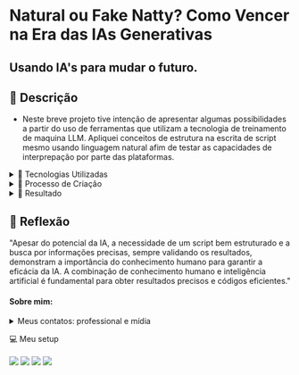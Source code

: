 # Natural ou Fake Natty? Como Vencer na Era das IAs Generativas

## Usando IA's para mudar o futuro.

## 📒 Descrição
- Neste breve projeto tive intenção de apresentar algumas possibilidades a partir do uso de ferramentas que utilizam a tecnologia de treinamento de maquina LLM.
Apliquei conceitos de estrutura na escrita de script mesmo usando linguagem natural afim de testar as capacidades de interprepação por parte das plataformas.

<details>
<summary>
🤖 Tecnologias Utilizadas
</summary>
API's
  
<img src="https://img.shields.io/badge/Microsoft Copilot-%230078D6.svg?&style=for-the-badge&logo=windows&logoColor=white" /> Geração de imagem por script - via Copilot. (https://copilot.microsoft.com/)
 
 <img src="https://img.shields.io/badge/OpenAI-412991.svg?style=for-the-badge&logo=OpenAI&logoColor=white" /> - Geração de voz via texto TTS (text-to-speech) - TTSopenAI (https://ttsopenai.com/)

<img src="https://img.shields.io/badge/D-Id-%230078D6.svg?&style=for-the-badge&logo=windows&logoColor=white" /> Geração de animação de avatar unindo imagem e audio - D-ID (www.d-id.com/)

</details>

<details>
<summary>
🧐 Processo de Criação
</summary>

## Produto resultado de aplicação de varias instancias de IA.

### - Geração de imagem por script - via Copilot. (https://copilot.microsoft.com/)
#### Prompt criado para imagem:
-Create a 3D realistic illustration of an animated programmer character, fit body, white Brazilian, voluminous black hair, small beard. casually seated on a social media block with the "LinkedIn" logo. The character is in their 30s, wearing rectangular black prescription glasses, and must wear casual modern clothing such as a basic, super white t-shirt, skater shoes, and brown pants. The background of the image is a social media profile page with the username "Cesar" and a profile picture that matches the animated character.

### - Geração de voz via texto TTS (text-to-speech) - TTSopenAI (https://ttsopenai.com/)
#### texto base:
-Usei o copilot, para criar um avatar com características minimamente próximas ao objetivo que sou eu no caso. 
já digo que quanto mais assertivo o resultado esperado, maior será o numero de informações que deve entregar. quanto menor o numero de dados para a IA, mais "criativa" por conta da IA será. O uso de linguagem natural é bem aceitado pelas plataformas, Dê preferencia a lingua inglesa, por conta da maior quantidade de conteudo usado para o treinamento das IA. Podemos usar nosso idioma, muitas plataformas fazer a tradução para o idioma de sua base mas aí podem acontecer os erros de contexto e alterar o resultado.

### - Geração de animação de avatar unindo imagem e audio - D-ID (www.d-id.com/)
#### - API é automatizada, sendo necessario somente carregar os arquivos que serão utilizados para compor o video.

</details>

<details>
<summary>
🚀 Resultado
</summary>

[Clique aqui para assistir ao vídeo](https://www.youtube.com/embed/aGRNlgJqeDc)

<img src="https://i.ytimg.com/vi/aGRNlgJqeDc/maxres2.jpg?sqp=-oaymwEoCIAKENAF8quKqQMcGADwAQH4Ac4FgALQBYoCDAgAEAEYVyBhKGUwDw==&rs=AOn4CLAp5lFezZhp8lYdA8A04uHHlPVCTQ"  width="500" height="250" />

</details>

## 💭 Reflexão
"Apesar do potencial da IA, a necessidade de um script bem estruturado e a busca por informações precisas, sempre validando os resultados, demonstram a importância do conhecimento humano para garantir a eficácia da IA. A combinação de conhecimento humano e inteligência artificial é fundamental para obter resultados precisos e códigos eficientes."

#### Sobre mim:
<details>
<summary>
  Meus contatos: professional e mídia
</summary>
  
- [ ] [![E-mail](https://img.shields.io/badge/-Email-000?style=for-the-badge&logo=microsoft-outlook&logoColor=E94D5F)](mailto:super.zinha@gmail.com)

- [ ] [![LinkedIn](https://img.shields.io/badge/-LinkedIn-000?style=for-the-badge&logo=linkedin&logoColor=30A3DC)](https://www.linkedin.com/in/cesar-almeida-8a6a341b3/)

- [ ] [![DIO-profile](https://img.shields.io/badge/-DIO%20Profile-000?style=for-the-badge)](https://www.dio.me/users/super_zinha)

</details>


<p align='left'>
  💻 Meu setup<br/><br/>
  <img src="https://img.shields.io/badge/windows-%230078D6.svg?&style=for-the-badge&logo=windows&logoColor=white" />
  <img src="https://img.shields.io/badge/intel-core%20i7%2010th-%230071C5.svg?&style=for-the-badge&logo=intel&logoColor=white" />
  <img src="https://img.shields.io/badge/RAM-32GB-%230071C5.svg?&style=for-the-badge&logoColor=white" />
  <img src="https://img.shields.io/badge/nvidia-rtx%203060-%2376B900.svg?&style=for-the-badge&logo=nvidia&logoColor=white" />


